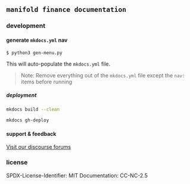 ## `manifold finance documentation`

### development

#### generate `mkdocs.yml` nav

```python3
$ python3 gen-menu.py
```
This will auto-populate the `mkdocs.yml` file.

> Note: Remove everything out of the `mkdocs.yml` file except the `nav:` items before running

##### deployment

```sh
mkdocs build --clean
```

```sh
mkdocs gh-deploy
```

#### support & feedback

[Visit our discourse forums](https://forums.manifoldfinance.com)


### license

SPDX-License-Identifier: MIT
Documentation: CC-NC-2.5


